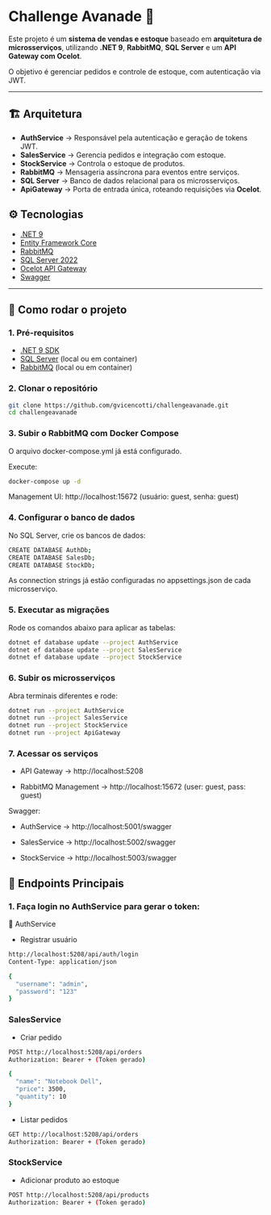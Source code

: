 # Challenge Avanade 🚀  

Este projeto é um **sistema de vendas e estoque** baseado em **arquitetura de microsserviços**, utilizando **.NET 9**, **RabbitMQ**, **SQL Server** e um **API Gateway com Ocelot**.  

O objetivo é gerenciar pedidos e controle de estoque, com autenticação via JWT.  

---

## 🏗️ Arquitetura  

- **AuthService** → Responsável pela autenticação e geração de tokens JWT.  
- **SalesService** → Gerencia pedidos e integração com estoque.  
- **StockService** → Controla o estoque de produtos.  
- **RabbitMQ** → Mensageria assíncrona para eventos entre serviços.  
- **SQL Server** → Banco de dados relacional para os microsserviços.  
- **ApiGateway** → Porta de entrada única, roteando requisições via **Ocelot**.  

## ⚙️ Tecnologias  

- [.NET 9](https://dotnet.microsoft.com/)  
- [Entity Framework Core](https://learn.microsoft.com/ef/)  
- [RabbitMQ](https://www.rabbitmq.com/)  
- [SQL Server 2022](https://www.microsoft.com/sql-server/)  
- [Ocelot API Gateway](https://ocelot.readthedocs.io/)  
- [Swagger](https://swagger.io/)  

---

## 🚀 Como rodar o projeto  

### 1. Pré-requisitos  
- [.NET 9 SDK](https://dotnet.microsoft.com/en-us/download/dotnet/9.0)  
- [SQL Server](https://www.microsoft.com/sql-server/) (local ou em container)  
- [RabbitMQ](https://www.rabbitmq.com/) (local ou em container)  

### 2. Clonar o repositório  
```bash
git clone https://github.com/gvicencotti/challengeavanade.git
cd challengeavanade
```

### 3. Subir o RabbitMQ com Docker Compose
O arquivo docker-compose.yml já está configurado.

Execute:
```bash
docker-compose up -d
```
Management UI: http://localhost:15672
 (usuário: guest, senha: guest)
 
### 4. Configurar o banco de dados

No SQL Server, crie os bancos de dados:

```bash
CREATE DATABASE AuthDb;
CREATE DATABASE SalesDb;
CREATE DATABASE StockDb;
```

As connection strings já estão configuradas no appsettings.json de cada microsserviço.

### 5. Executar as migrações
Rode os comandos abaixo para aplicar as tabelas:
```bash
dotnet ef database update --project AuthService
dotnet ef database update --project SalesService
dotnet ef database update --project StockService
```

### 6. Subir os microsserviços
Abra terminais diferentes e rode:
```bash
dotnet run --project AuthService
dotnet run --project SalesService
dotnet run --project StockService
dotnet run --project ApiGateway
```

### 7. Acessar os serviços

- API Gateway → http://localhost:5208

- RabbitMQ Management → http://localhost:15672
 (user: guest, pass: guest)

Swagger:

- AuthService → http://localhost:5001/swagger

- SalesService → http://localhost:5002/swagger

- StockService → http://localhost:5003/swagger

## 🔑 Endpoints Principais

### 1. Faça login no AuthService para gerar o token:
🔹 AuthService

- Registrar usuário
```bash
http://localhost:5208/api/auth/login
Content-Type: application/json

{
  "username": "admin",
  "password": "123"
}
```

### SalesService

- Criar pedido
```bash
POST http://localhost:5208/api/orders
Authorization: Bearer + (Token gerado)

{
  "name": "Notebook Dell",
  "price": 3500,
  "quantity": 10
}
```
- Listar pedidos
```bash
GET http://localhost:5208/api/orders
Authorization: Bearer + (Token gerado)
```

### StockService

- Adicionar produto ao estoque
```bash
POST http://localhost:5208/api/products
Authorization: Bearer + (Token gerado)
```
